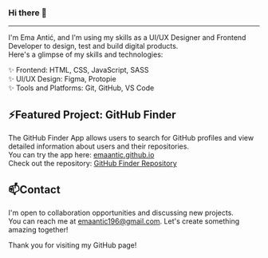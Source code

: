 ### Hi there 👋

---

I'm Ema Antić, and I'm using my skills as a UI/UX Designer and Frontend Developer to design, test and build digital products. <br>
Here's a glimpse of my skills and technologies:

✨ Frontend: HTML, CSS, JavaScript,  SASS<br>
✨ UI/UX Design: Figma, Protopie<br>
✨ Tools and Platforms: Git, GitHub, VS Code<br>

## ⚡Featured Project: GitHub Finder
The GitHub Finder App allows users to search for GitHub profiles and view detailed information about users and their repositories. <br>
You can try the app here:  [emaantic.github.io](https://emaantic.github.io/)<br>
Check out the repository:  [GitHub Finder Repository](https://github.com/emaantic/github-finder-app)<br>

## 📫Contact
I'm open to collaboration opportunities and discussing new projects. <br>
You can reach me at emaantic196@gmail.com. Let's create something amazing together!

Thank you for visiting my GitHub page!





<!--
**emaantic/emaantic** is a ✨ _special_ ✨ repository because its `README.md` (this file) appears on your GitHub profile.

Here are some ideas to get you started:

- 🔭 I’m currently working on ...
- 🌱 I’m currently learning ...
- 👯 I’m looking to collaborate on ...
- 🤔 I’m looking for help with ...
- 💬 Ask me about ...
- 📫 How to reach me: ...
- 😄 Pronouns: ...
- ⚡ Fun fact: ...
-->
